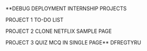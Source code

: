 **DEBUG DEPLOYMENT INTERNSHIP PROJECTS

PROJECT 1
TO-DO LIST

PROJECT 2
CLONE NETFLIX SAMPLE PAGE

PROJECT 3
QUIZ MCQ IN  SINGLE PAGE**
DFREGTYRU
